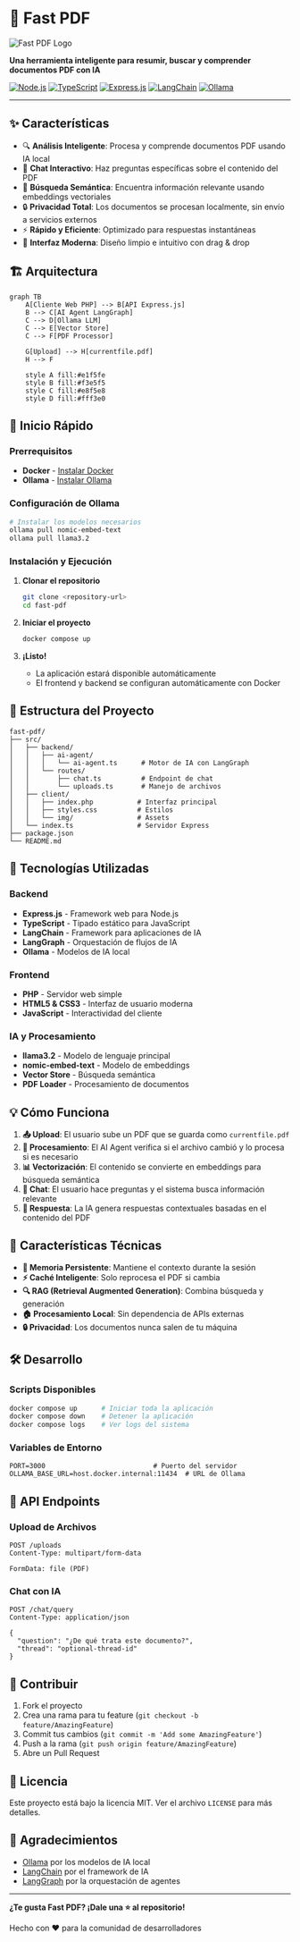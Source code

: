 # 🚀 Fast PDF
  
  ![Fast PDF Logo](https://img.shields.io/badge/Fast%20PDF-AI%20Powered-0fa4af?style=for-the-badge&logo=adobe-acrobat-reader&logoColor=white)
  
  **Una herramienta inteligente para resumir, buscar y comprender documentos PDF con IA**
  
  [![Node.js](https://img.shields.io/badge/Node.js-339933?style=flat-square&logo=node.js&logoColor=white)](https://nodejs.org/)
  [![TypeScript](https://img.shields.io/badge/TypeScript-3178C6?style=flat-square&logo=typescript&logoColor=white)](https://www.typescriptlang.org/)
  [![Express.js](https://img.shields.io/badge/Express.js-000000?style=flat-square&logo=express&logoColor=white)](https://expressjs.com/)
  [![LangChain](https://img.shields.io/badge/LangChain-2E8B57?style=flat-square&logo=chainlink&logoColor=white)](https://langchain.com/)
  [![Ollama](https://img.shields.io/badge/Ollama-FF6B35?style=flat-square&logo=ollama&logoColor=white)](https://ollama.ai/)

---

## ✨ Características

- 🔍 **Análisis Inteligente**: Procesa y comprende documentos PDF usando IA local
- 💬 **Chat Interactivo**: Haz preguntas específicas sobre el contenido del PDF
- 🎯 **Búsqueda Semántica**: Encuentra información relevante usando embeddings vectoriales
- 🔒 **Privacidad Total**: Los documentos se procesan localmente, sin envío a servicios externos
- ⚡ **Rápido y Eficiente**: Optimizado para respuestas instantáneas
- 🎨 **Interfaz Moderna**: Diseño limpio e intuitivo con drag & drop

## 🏗️ Arquitectura

```mermaid
graph TB
    A[Cliente Web PHP] --> B[API Express.js]
    B --> C[AI Agent LangGraph]
    C --> D[Ollama LLM]
    C --> E[Vector Store]
    C --> F[PDF Processor]
    
    G[Upload] --> H[currentfile.pdf]
    H --> F
    
    style A fill:#e1f5fe
    style B fill:#f3e5f5
    style C fill:#e8f5e8
    style D fill:#fff3e0
```

## 🚀 Inicio Rápido

### Prerrequisitos

- **Docker** - [Instalar Docker](https://docs.docker.com/get-docker/)
- **Ollama** - [Instalar Ollama](https://ollama.ai/download)

### Configuración de Ollama

```bash
# Instalar los modelos necesarios
ollama pull nomic-embed-text
ollama pull llama3.2
```

### Instalación y Ejecución

1. **Clonar el repositorio**
   ```bash
   git clone <repository-url>
   cd fast-pdf
   ```

2. **Iniciar el proyecto**
   ```bash
   docker compose up
   ```

3. **¡Listo!** 
   - La aplicación estará disponible automáticamente
   - El frontend y backend se configuran automáticamente con Docker

## 📁 Estructura del Proyecto

```
fast-pdf/
├── src/
│   ├── backend/
│   │   ├── ai-agent/
│   │   │   └── ai-agent.ts      # Motor de IA con LangGraph
│   │   └── routes/
│   │       ├── chat.ts          # Endpoint de chat
│   │       └── uploads.ts       # Manejo de archivos
│   ├── client/
│   │   ├── index.php           # Interfaz principal
│   │   ├── styles.css          # Estilos
│   │   └── img/                # Assets
│   └── index.ts                # Servidor Express
├── package.json
└── README.md
```

## 🔧 Tecnologías Utilizadas

### Backend
- **Express.js** - Framework web para Node.js
- **TypeScript** - Tipado estático para JavaScript
- **LangChain** - Framework para aplicaciones de IA
- **LangGraph** - Orquestación de flujos de IA
- **Ollama** - Modelos de IA local

### Frontend
- **PHP** - Servidor web simple
- **HTML5 & CSS3** - Interfaz de usuario moderna
- **JavaScript** - Interactividad del cliente

### IA y Procesamiento
- **llama3.2** - Modelo de lenguaje principal
- **nomic-embed-text** - Modelo de embeddings
- **Vector Store** - Búsqueda semántica
- **PDF Loader** - Procesamiento de documentos

## 💡 Cómo Funciona

1. **📤 Upload**: El usuario sube un PDF que se guarda como `currentfile.pdf`
2. **🔄 Procesamiento**: El AI Agent verifica si el archivo cambió y lo procesa si es necesario
3. **📊 Vectorización**: El contenido se convierte en embeddings para búsqueda semántica
4. **💬 Chat**: El usuario hace preguntas y el sistema busca información relevante
5. **🎯 Respuesta**: La IA genera respuestas contextuales basadas en el contenido del PDF

## 🎯 Características Técnicas

- **🧠 Memoria Persistente**: Mantiene el contexto durante la sesión
- **⚡ Caché Inteligente**: Solo reprocesa el PDF si cambia
- **🔍 RAG (Retrieval Augmented Generation)**: Combina búsqueda y generación
- **🏠 Procesamiento Local**: Sin dependencia de APIs externas
- **🔒 Privacidad**: Los documentos nunca salen de tu máquina

## 🛠️ Desarrollo

### Scripts Disponibles

```bash
docker compose up      # Iniciar toda la aplicación
docker compose down    # Detener la aplicación
docker compose logs    # Ver logs del sistema
```

### Variables de Entorno

```env
PORT=3000                           # Puerto del servidor
OLLAMA_BASE_URL=host.docker.internal:11434  # URL de Ollama
```

## 📝 API Endpoints

### Upload de Archivos
```http
POST /uploads
Content-Type: multipart/form-data

FormData: file (PDF)
```

### Chat con IA
```http
POST /chat/query
Content-Type: application/json

{
  "question": "¿De qué trata este documento?",
  "thread": "optional-thread-id"
}
```

## 🤝 Contribuir

1. Fork el proyecto
2. Crea una rama para tu feature (`git checkout -b feature/AmazingFeature`)
3. Commit tus cambios (`git commit -m 'Add some AmazingFeature'`)
4. Push a la rama (`git push origin feature/AmazingFeature`)
5. Abre un Pull Request

## 📄 Licencia

Este proyecto está bajo la licencia MIT. Ver el archivo `LICENSE` para más detalles.

## 🙏 Agradecimientos

- [Ollama](https://ollama.ai/) por los modelos de IA local
- [LangChain](https://langchain.com/) por el framework de IA
- [LangGraph](https://langgraph-sdk.vercel.app/) por la orquestación de agentes

---
  
  **¿Te gusta Fast PDF? ¡Dale una ⭐ al repositorio!**
  
  Hecho con ❤️ para la comunidad de desarrolladores